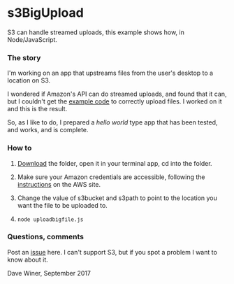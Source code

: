 # s3BigUpload

S3 can handle streamed uploads, this example shows how, in Node/JavaScript.

### The story

I'm working on an app that upstreams files from the user's desktop to a location on S3. 

I wondered if Amazon's API can do streamed uploads, and found that it can, but I couldn't get the <a href="https://aws.amazon.com/blogs/developer/announcing-the-amazon-s3-managed-uploader-in-the-aws-sdk-for-javascript/">example code</a> to correctly upload files. I worked on it and this is the result. 

So, as I like to do, I prepared a <i>hello world</i> type app that has been tested, and works, and is complete. 

### How to

1. <a href="https://github.com/scripting/s3BigUpload/archive/master.zip">Download</a> the folder, open it in your terminal app, cd into the folder.

2. Make sure your Amazon credentials are accessible, following the <a href="http://docs.aws.amazon.com/sdk-for-javascript/v2/developer-guide/setting-credentials.html">instructions</a> on the AWS site. 

3. Change the value of s3bucket and s3path to point to the location you want the file to be uploaded to.

4. `node uploadbigfile.js`

### Questions, comments

Post an <a href="https://github.com/scripting/s3BigUpload/issues">issue</a> here. I can't support S3, but if you spot a problem I want to know about it.

Dave Winer, September 2017

